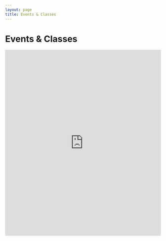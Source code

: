 ```yaml
---
layout: page
title: Events & Classes
---
```


# Events & Classes

<iframe src="https://calendar.google.com/calendar/embed?src=r4m62huqsos5f2s3cht7g27f54%40group.calendar.google.com&ctz=America%2FLos_Angeles" style="border: 0" width="100%" height="600" frameborder="0" scrolling="no"></iframe>
